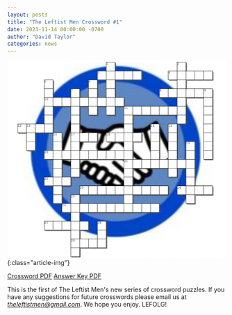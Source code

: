 ```yaml
---
layout: posts
title: "The Leftist Men Crossword #1"
date: 2023-11-14 00:00:00 -0700
author: "David Taylor"
categories: news
---
```


![Crossword Puzzle](/assets/posts/Crossword.png){:class="article-img"}

[Crossword PDF](/assets/crossword/Crossword-1.pdf)
[Answer Key PDF](/assets//crossword/Crossword-1-Answer.pdf)

This is the first of The Leftist Men's new series of crossword puzzles. If you have any suggestions for future crosswords please email us at *theleftistmen@gmail.com*. We hope you enjoy. LEFOLG!
